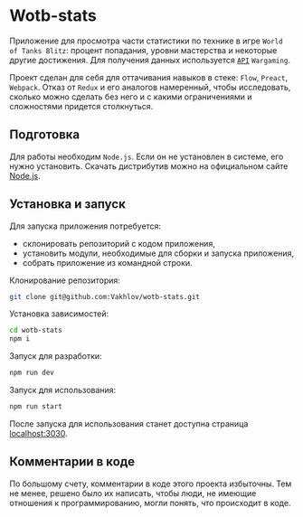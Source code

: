 # Wotb-stats

Приложение для просмотра части статистики по технике в игре `World of Tanks Blitz`: процент попадания, уровни мастерства и некоторые другие достижения. Для получения данных используется [`API`](https://developers.wargaming.net/reference/all/wot/account/list/?r_realm=ru) `Wargaming`.

Проект сделан для себя для оттачивания навыков в стеке: `Flow`, `Preact`, `Webpack`. Отказ от `Redux` и его аналогов намеренный, чтобы исследовать, сколько можно сделать без него и с какими ограничениями и сложностями придется столкнуться.

## Подготовка

Для работы необходим `Node.js`. Если он не установлен в системе, его нужно установить. Скачать дистрибутив можно на официальном сайте [Node.js](https://nodejs.org/en/).

## Установка и запуск

Для запуска приложения потребуется:
- склонировать репозиторий с кодом приложения,
- установить модули, необходимые для сборки и запуска приложения,
- собрать приложение из командной строки.

Клонирование репозитория:

```bash
git clone git@github.com:Vakhlov/wotb-stats.git
```

Установка зависимостей:

```bash
cd wotb-stats
npm i
```

Запуск для разработки:

```bash
npm run dev
```

Запуск для использования:

```bash
npm run start
```

После запуска для использования станет доступна страница [localhost:3030](http://localhost:3030).

## Комментарии в коде

По большому счету, комментарии в коде этого проекта избыточны. Тем не менее, решено было их написать, чтобы люди, не имеющие отношения к программированию, могли понять, что происходит в коде.
